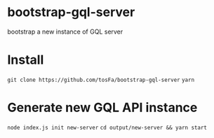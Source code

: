 # bootstrap-gql-server
bootstrap a new instance of GQL server

# Install

`git clone https://github.com/tosFa/bootstrap-gql-server`
`yarn`

# Generate new GQL API instance

`node index.js init new-server`
`cd output/new-server && yarn start`
